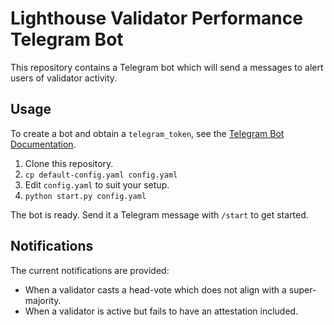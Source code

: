 # Lighthouse Validator Performance Telegram Bot

[Telegram Bot Documentation]: https://core.telegram.org/bots

This repository contains a Telegram bot which will send a messages to alert
users of validator activity.

## Usage

To create a bot and obtain a `telegram_token`, see the [Telegram Bot Documentation].

1. Clone this repository.
1. `cp default-config.yaml config.yaml`
1. Edit `config.yaml` to suit your setup.
1. `python start.py config.yaml`

The bot is ready. Send it a Telegram message with `/start` to get started.

## Notifications

The current notifications are provided:

- When a validator casts a head-vote which does not align with a
    super-majority.
- When a validator is active but fails to have an attestation included.


